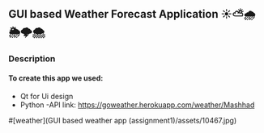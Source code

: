 ## GUI based Weather Forecast Application ☀️⛅️🌧️🌦️🌩️🌨️


### Description
#### To create this app we used:
- Qt for Ui design
- Python
-API link:  https://goweather.herokuapp.com/weather/Mashhad

#[weather](GUI based weather app (assignment1)/assets/10467.jpg)


